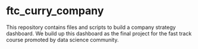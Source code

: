 # ftc_curry_company
This repository contains files and scripts to build a company strategy dashboard. We build up this dashboard as the final project for the fast track course promoted by  data science community.
